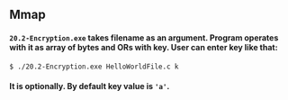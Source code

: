 ## Mmap

#### `20.2-Encryption.exe` takes filename as an argument. Program operates with it as array of bytes and ORs with key. User can enter key like that:

```console
$ ./20.2-Encryption.exe HelloWorldFile.c k
```

#### It is optionally. By default key value is `'a'`.
